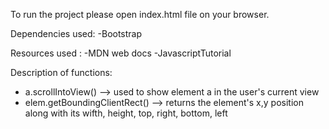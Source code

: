To run the project please open index.html file on your browser.

Dependencies used: 
-Bootstrap

Resources used :
-MDN web docs
-JavascriptTutorial

Description of functions:
- a.scrollIntoView() --> used to show element a in the user's current view
- elem.getBoundingClientRect() --> returns the element's x,y position along with its wifth, height, top, right, bottom, left

